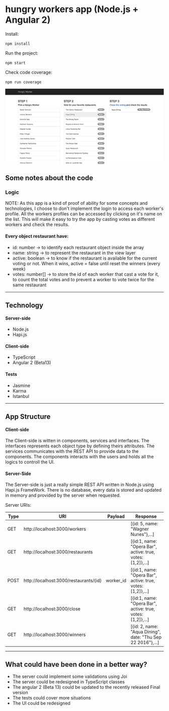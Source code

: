 # hungry workers app (Node.js + Angular 2) #

Install:

```
npm install
```

Run the project:

```
npm start
```

Check code coverage:

```
npm run coverage
```

![picture alt](https://github.com/fmartinsba/hungry-workers/blob/master/ScreenShot.png "Screen Shot - hungry workers")

## Some notes about the code ##

### Logic ###

NOTE: As this app is a kind of proof of ability for some concepts and technologies, I choose to don't implement the login to access each worker's profile. All the workers profiles can be accessed by clicking on it's name on the list. This will make it easy to try the app by casting votes as different workers and check the results.

#### Every object restaurant have: ####
* id: number -> to identify each restaurant object inside the array
* name: string -> to represent the restaurant in the view layer
* active: boolean -> to know if the restaurant is available for the current voting or not. When it wins, active = false until reset the winners (every week)
* votes: number[] -> to store the id of each worker that cast a vote for it, to count the total votes and to prevent a worker to vote twice for the same restaurant

- - - -

## Technology ##

#### Server-side ####

* Node.js
* Hapi.js

#### Client-side ####

* TypeScript
* Angular 2 (Beta13)

#### Tests ####

* Jasmine
* Karma
* Istanbul

- - - -

## App Structure ##

#### Client-side ####

The Client-side is witten in components, services and interfaces.
The interfaces represents each object type by defining theirs attributes.
The services communicates with the REST API to provide data to the components.
The components interacts with the users and holds all the logics to controll the UI.

#### Server-Side ####

The Server-side is just a really simple REST API written in Node.js using Hapi.js FrameWork.
There is no database, every data is stored and updated in memory and provided by the server when requested.

Server URIs:

Type  | URI                                      | Payload   | Response                                                    |
------| -----------------------------------------|-----------|-------------------------------------------------------------|
GET   | http://localhost:3000/workers            |           | [{id: 5, name: "Wagner Nunes"},...]                         |
GET   | http://localhost:3000/restaurants        |           | [{id:1, name: "Opera Bar", active: true, votes: [1,2]},...] |
POST  | http://localhost:3000/restaurants/{id}   | worker_id | [{id:1, name: "Opera Bar", active: true, votes: [1,2]},...] |
GET   | http://localhost:3000/close	             |           | [{id:1, name: "Opera Bar", active: true, votes: [1,2]},...] |
GET   | http://localhost:3000/winners            |           | [{id: 2, name: "Aqua Dining", date: "Thu Sep 22 2016"},...] |

- - - -

## What could have been done in a better way?

* The server could implement some validations using Joi
* The server could be redesigned in TypeScript classes
* The angular 2 (Beta 13) could be updated to the recently released Final version
* The tests could cover more situations
* The UI could be redesigned
